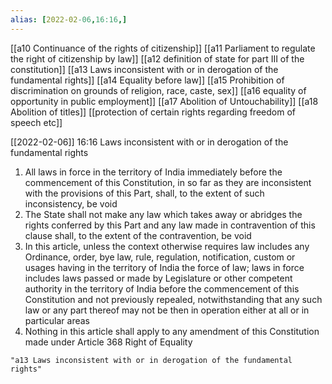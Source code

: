 ```yaml
---
alias: [2022-02-06,16:16,]
---
```

[[a10 Continuance of the rights of citizenship]] [[a11 Parliament to regulate the right of citizenship by law]] [[a12 definition of state for part III of the constitution]] [[a13 Laws inconsistent with or in derogation of the fundamental rights]] [[a14 Equality before law]] [[a15 Prohibition of discrimination on grounds of religion, race, caste, sex]] [[a16 equality of opportunity in public employment]] [[a17 Abolition of Untouchability]] [[a18 Abolition of titles]] [[protection of certain rights regarding freedom of speech etc]]

[[2022-02-06]] 16:16
Laws inconsistent with or in derogation of the fundamental rights
1) All laws in force in the territory of India immediately before the commencement of this Constitution, in so far as they are inconsistent with the provisions of this Part, shall, to the extent of such inconsistency, be void
2) The State shall not make any law which takes away or abridges the rights conferred by this Part and any law made in contravention of this clause shall, to the extent of the contravention, be void
3) In this article, unless the context otherwise requires law includes any Ordinance, order, bye law, rule, regulation, notification, custom or usages having in the territory of India the force of law; laws in force includes laws passed or made by Legislature or other competent authority in the territory of India before the commencement of this Constitution and not previously repealed, notwithstanding that any such law or any part thereof may not be then in operation either at all or in particular areas
4) Nothing in this article shall apply to any amendment of this Constitution made under Article 368 Right of Equality
```query 2022-03-26 18:19
"a13 Laws inconsistent with or in derogation of the fundamental rights"
```